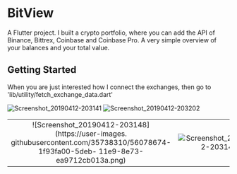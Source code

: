 # BitView

A Flutter project. I built a crypto portfolio, where you can add the API of Binance, Bittrex, Coinbase and Coinbase Pro. A very simple overview of your balances and your total value. 

## Getting Started
When you are just interested how I connect the exchanges, then go to 'lib/utility/fetch_exchange_data.dart'


 



![Screenshot_20190412-203141](https://user-images.githubusercontent.com/35738310/56078688-523df280-5deb-11e9-9c9c-95116c26aed4.png) 
![Screenshot_20190412-203202](https://user-images.githubusercontent.com/35738310/56078692-5bc75a80-5deb-11e9-8cd0-4227e28116d3.png)

|                                                      |                                                              |
|      :---------:                                     |            :------------------:                              |
|![Screenshot_20190412-203148](https://user-images.                                             githubusercontent.com/35738310/56078674-1f93fa00-5deb-                                                                      11e9-8e73-ea9712cb013a.png)                            | ![Screenshot_20190412-203141](https://user-images.githubusercontent.com/35738310/56078688-523df280-5deb-11e9-9c9c-95116c26aed4.png) |
                                                       
